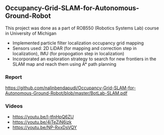 ## Occupancy-Grid-SLAM-for-Autonomous-Ground-Robot

This project was done as a part of ROB550 (Robotics Systems Lab) course in University of Michigan

- Implemented particle filter localization occupancy grid mapping
- Sensors used: 2D LiDAR (for mapping and correction step in localization), IMU (for propogation step in localization)
- Incorporated an exploration strategy to search for new frontiers in the SLAM map and reach them using A* path planning


### Report
https://github.com/nalinbendapudi/Occupancy-Grid-SLAM-for-Autonomous-Ground-Robot/blob/master/BotLab-SLAM.pdf

### Videos
- https://youtu.be/I-tfnHpQ6ZU
- https://youtu.be/4iTeZjN6izk
- https://youtu.be/NP-RxxDsVQY

